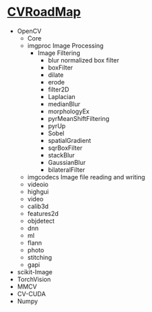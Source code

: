 # [CVRoadMap](https://github.com/junxnone/tmdkg/issues/4)
- OpenCV
  - Core
  - imgproc Image Processing
    - Image Filtering
      - blur normalized box filter
      - boxFilter
      - dilate
      - erode
      - filter2D
      - Laplacian
      - medianBlur
      - morphologyEx
      - pyrMeanShiftFiltering
      - pyrUp
      - Sobel
      - spatialGradient
      - sqrBoxFilter
      - stackBlur
      - GaussianBlur
      - bilateralFilter
  - imgcodecs Image file reading and writing
  - videoio
  - highgui
  - video
  - calib3d
  - features2d
  - objdetect
  - dnn
  - ml
  - flann
  - photo
  - stitching
  - gapi
- scikit-Image
- TorchVision
- MMCV
- CV-CUDA
- Numpy

